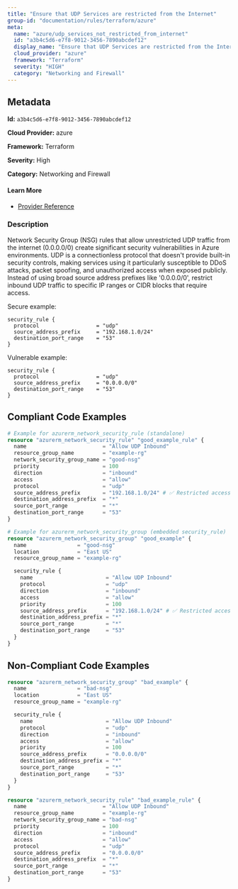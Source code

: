 ```yaml
---
title: "Ensure that UDP Services are restricted from the Internet"
group-id: "documentation/rules/terraform/azure"
meta:
  name: "azure/udp_services_not_restricted_from_internet"
  id: "a3b4c5d6-e7f8-9012-3456-7890abcdef12"
  display_name: "Ensure that UDP Services are restricted from the Internet"
  cloud_provider: "azure"
  framework: "Terraform"
  severity: "HIGH"
  category: "Networking and Firewall"
---
```

## Metadata

**Id:** `a3b4c5d6-e7f8-9012-3456-7890abcdef12`

**Cloud Provider:** azure

**Framework:** Terraform

**Severity:** High

**Category:** Networking and Firewall

#### Learn More

 - [Provider Reference](https://registry.terraform.io/providers/hashicorp/azurerm/latest/docs/resources/network_security_group)

### Description

 Network Security Group (NSG) rules that allow unrestricted UDP traffic from the internet (0.0.0.0/0) create significant security vulnerabilities in Azure environments. UDP is a connectionless protocol that doesn't provide built-in security controls, making services using it particularly susceptible to DDoS attacks, packet spoofing, and unauthorized access when exposed publicly. Instead of using broad source address prefixes like '0.0.0.0/0', restrict inbound UDP traffic to specific IP ranges or CIDR blocks that require access.

Secure example:
```
security_rule {
  protocol                  = "udp"
  source_address_prefix     = "192.168.1.0/24"
  destination_port_range    = "53"
}
```

Vulnerable example:
```
security_rule {
  protocol                  = "udp"
  source_address_prefix     = "0.0.0.0/0"
  destination_port_range    = "53"
}
```


## Compliant Code Examples
```terraform
# Example for azurerm_network_security_rule (standalone)
resource "azurerm_network_security_rule" "good_example_rule" {
  name                        = "Allow UDP Inbound"
  resource_group_name         = "example-rg"
  network_security_group_name = "good-nsg"
  priority                    = 100
  direction                   = "inbound"
  access                      = "allow"
  protocol                    = "udp"
  source_address_prefix       = "192.168.1.0/24" # ✅ Restricted access
  destination_address_prefix  = "*"
  source_port_range           = "*"
  destination_port_range      = "53"
}

```

```terraform
# Example for azurerm_network_security_group (embedded security_rule)
resource "azurerm_network_security_group" "good_example" {
  name                = "good-nsg"
  location            = "East US"
  resource_group_name = "example-rg"

  security_rule {
    name                       = "Allow UDP Inbound"
    protocol                   = "udp"
    direction                  = "inbound"
    access                     = "allow"
    priority                   = 100
    source_address_prefix      = "192.168.1.0/24" # ✅ Restricted access
    destination_address_prefix = "*"
    source_port_range          = "*"
    destination_port_range     = "53"
  }
}


```
## Non-Compliant Code Examples
```terraform
resource "azurerm_network_security_group" "bad_example" {
  name                = "bad-nsg"
  location            = "East US"
  resource_group_name = "example-rg"

  security_rule {
    name                       = "Allow UDP Inbound"
    protocol                   = "udp"
    direction                  = "inbound"
    access                     = "allow"
    priority                   = 100
    source_address_prefix      = "0.0.0.0/0"
    destination_address_prefix = "*"
    source_port_range          = "*"
    destination_port_range     = "53"
  }
}

resource "azurerm_network_security_rule" "bad_example_rule" {
  name                        = "Allow UDP Inbound"
  resource_group_name         = "example-rg"
  network_security_group_name = "bad-nsg"
  priority                    = 100
  direction                   = "inbound"
  access                      = "allow"
  protocol                    = "udp"
  source_address_prefix       = "0.0.0.0/0"
  destination_address_prefix  = "*"
  source_port_range           = "*"
  destination_port_range      = "53"
}

```